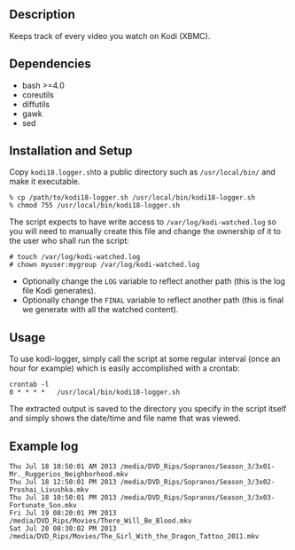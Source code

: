 ## Description
Keeps track of every video you watch on Kodi (XBMC).

## Dependencies
* bash >=4.0
* coreutils
* diffutils
* gawk
* sed

## Installation and Setup
Copy `kodi18.logger.sh`to a public directory such as `/usr/local/bin/` and make it executable.
```
% cp /path/to/kodi18-logger.sh /usr/local/bin/kodi18-logger.sh
% chmod 755 /usr/local/bin/kodi18-logger.sh
```

The script expects to have write access to `/var/log/kodi-watched.log` so you will need to manually create this file and change the ownership of it to the user who shall run the script:

```
# touch /var/log/kodi-watched.log
# chown myuser:mygroup /var/log/kodi-watched.log
```

* Optionally change the `LOG` variable to reflect another path (this is the log file Kodi generates).
* Optionally change the `FINAL` variable to reflect another path (this is final we generate with all the watched content).

## Usage
To use kodi-logger, simply call the script at some regular interval (once an hour for example) which is easily accomplished with a crontab:

```
crontab -l
0 * * * *	/usr/local/bin/kodi18-logger.sh
```

The extracted output is saved to the directory you specify in the script itself and simply shows the date/time and file name that was viewed.

## Example log
```
Thu Jul 18 10:50:01 AM 2013 /media/DVD_Rips/Sopranos/Season_3/3x01-Mr._Ruggerios_Neighborhood.mkv
Thu Jul 18 12:50:01 PM 2013 /media/DVD_Rips/Sopranos/Season_3/3x02-Proshai_Livushka.mkv
Thu Jul 18 10:50:01 PM 2013 /media/DVD_Rips/Sopranos/Season_3/3x03-Fortunate_Son.mkv
Fri Jul 19 08:20:01 PM 2013 /media/DVD_Rips/Movies/There_Will_Be_Blood.mkv
Sat Jul 20 08:30:02 PM 2013 /media/DVD_Rips/Movies/The_Girl_With_the_Dragon_Tattoo_2011.mkv
```
